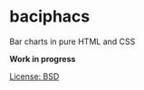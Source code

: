 baciphacs
=========

Bar charts in pure HTML and CSS

**Work in progress**

[License: BSD](LICENSE.txt)

